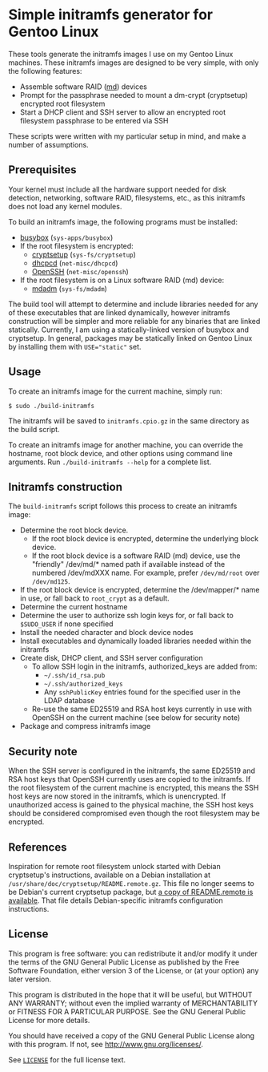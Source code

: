 # Simple initramfs generator for Gentoo Linux

These tools generate the initramfs images I use on my Gentoo Linux machines.
These initramfs images are designed to be very simple, with only the following
features:

* Assemble software RAID
  ([md](https://raid.wiki.kernel.org/index.php/Linux_Raid)) devices
* Prompt for the passphrase needed to mount a dm-crypt (cryptsetup) encrypted
  root filesystem
* Start a DHCP client and SSH server to allow an encrypted root filesystem
  passphrase to be entered via SSH

These scripts were written with my particular setup in mind, and make a number
of assumptions.

## Prerequisites

Your kernel must include all the hardware support needed for disk detection,
networking, software RAID, filesystems, etc., as this initramfs does not load
any kernel modules.

To build an initramfs image, the following programs must be installed:

* [busybox](https://www.busybox.net/) (`sys-apps/busybox`)
* If the root filesystem is encrypted:
  * [cryptsetup](https://gitlab.com/cryptsetup/cryptsetup/)
    (`sys-fs/cryptsetup`)
  * [dhcpcd](http://roy.marples.name/projects/dhcpcd) (`net-misc/dhcpcd`)
  * [OpenSSH](http://www.openssh.com/) (`net-misc/openssh`)
* If the root filesystem is on a Linux software RAID (md) device:
  * [mdadm](http://neil.brown.name/blog/mdadm) (`sys-fs/mdadm`)

The build tool will attempt to determine and include libraries needed for any
of these executables that are linked dynamically, however initramfs
construction will be simpler and more reliable for any binaries that are linked
statically. Currently, I am using a statically-linked version of busybox and
cryptsetup. In general, packages may be statically linked on Gentoo Linux by
installing them with `USE="static"` set.

## Usage

To create an initramfs image for the current machine, simply run:

```shell
$ sudo ./build-initramfs
```

The initramfs will be saved to `initramfs.cpio.gz` in the same directory as the
build script.

To create an initramfs image for another machine, you can override the
hostname, root block device, and other options using command line arguments.
Run `./build-initramfs --help` for a complete list.

## Initramfs construction

The `build-initramfs` script follows this process to create an initramfs image:

* Determine the root block device.
  * If the root block device is encrypted, determine the underlying block
    device.
  * If the root block device is a software RAID (md) device, use the "friendly"
    /dev/md/\* named path if available instead of the numbered /dev/mdXXX name.
    For example, prefer `/dev/md/root` over `/dev/md125`.
* If the root block device is encrypted, determine the /dev/mapper/\* name in
  use, or fall back to `root_crypt` as a default.
* Determine the current hostname
* Determine the user to authorize ssh login keys for, or fall back to
  `$SUDO_USER` if none specified
* Install the needed character and block device nodes
* Install executables and dynamically loaded libraries needed within the
  initramfs
* Create disk, DHCP client, and SSH server configuration
  * To allow SSH login in the initramfs, authorized\_keys are added from:
    * `~/.ssh/id_rsa.pub`
    * `~/.ssh/authorized_keys`
    * Any `sshPublicKey` entries found for the specified user in the LDAP
      database
  * Re-use the same ED25519 and RSA host keys currently in use with OpenSSH on
    the current machine (see below for security note)
* Package and compress initramfs image

## Security note

When the SSH server is configured in the initramfs, the same ED25519 and RSA
host keys that OpenSSH currently uses are copied to the initramfs. If the root
filesystem of the current machine is encrypted, this means the SSH host keys
are now stored in the initramfs, which is unencrypted. If unauthorized access
is gained to the physical machine, the SSH host keys should be considered
compromised even though the root filesystem may be encrypted.

## References

Inspiration for remote root filesystem unlock started with Debian cryptsetup's
instructions, available on a Debian installation at
`/usr/share/doc/cryptsetup/README.remote.gz`. This file no longer seems to be
Debian's current cryptsetup package, but [a copy of README.remote is
available](/doc/debian/README.remote). That file details Debian-specific
initramfs configuration instructions.

## License

This program is free software: you can redistribute it and/or modify
it under the terms of the GNU General Public License as published by
the Free Software Foundation, either version 3 of the License, or
(at your option) any later version.

This program is distributed in the hope that it will be useful,
but WITHOUT ANY WARRANTY; without even the implied warranty of
MERCHANTABILITY or FITNESS FOR A PARTICULAR PURPOSE.  See the
GNU General Public License for more details.

You should have received a copy of the GNU General Public License
along with this program.  If not, see <http://www.gnu.org/licenses/>.

See [`LICENSE`](/LICENSE) for the full license text.
